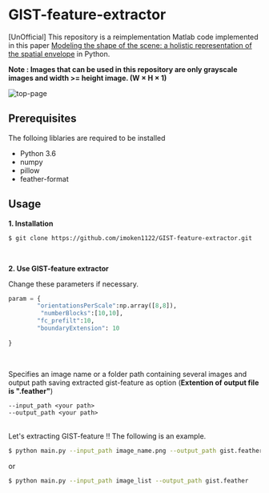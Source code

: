 # GIST-feature-extractor

[UnOfficial]
This repository is a reimplementation Matlab code implemented in this paper [Modeling the shape of the scene: a holistic representation of the spatial envelope](http://people.csail.mit.edu/torralba/code/spatialenvelope/) in Python.

__Note : Images that can be used in this repository are only grayscale images and width >= height image. (W × H × 1)__

![top-page](https://raw.githubusercontent.com/imoken1122/GIST-feature-extractor/img/explain.png)


## Prerequisites
The folloing liblaries are required to be installed 
- Python 3.6
- numpy
- pillow
- feather-format

## Usage
  
__1. Installation__

```
$ git clone https://github.com/imoken1122/GIST-feature-extractor.git
```

<br>

__2. Use GIST-feature extractor__
  

Change these parameters if necessary.
```python:main.py
param = {
        "orientationsPerScale":np.array([8,8]),
         "numberBlocks":[10,10],
        "fc_prefilt":10,
        "boundaryExtension": 10
        
}
```
<br>

Specifies an image name or a folder path containing several images and output path saving extracted gist-feature as option (__Extention of output file is ".feather"__)
```
--input_path <your path>
--output_path <your path>

```
<br>
Let's extracting GIST-feature !!  
The following is an example.

```sh
$ python main.py --input_path image_name.png --output_path gist.feather
```
or

```sh
$ python main.py --input_path image_list --output_path gist.feather
```


